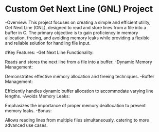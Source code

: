 # Custom Get Next Line (GNL) Project
-Overview:
This project focuses on creating a simple and efficient utility, Get Next Line (GNL), designed to read and store lines from a file into a buffer in C. The primary objective is to gain proficiency in memory allocation, freeing, and avoiding memory leaks while providing a flexible and reliable solution for handling file input.

#Key Features:
-Get Next Line Functionality:

Reads and stores the next line from a file into a buffer.
-Dynamic Memory Management:

Demonstrates effective memory allocation and freeing techniques.
-Buffer Management:

Efficiently handles dynamic buffer allocation to accommodate varying line lengths.
-Avoids Memory Leaks:

Emphasizes the importance of proper memory deallocation to prevent memory leaks.
-Bonus:

Allows reading lines from multiple files simultaneously, catering to more advanced use cases.
